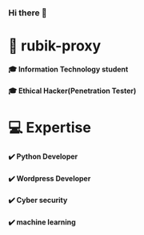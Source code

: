 ### Hi there 👋 



# 🧍 rubik-proxy
#### 🎓 Information Technology student
#### 🎓 Ethical Hacker(Penetration Tester)

#  💻 Expertise
#### ✔️ Python Developer
#### ✔️ Wordpress Developer 
#### ✔️ Cyber security 
#### ✔️ machine learning
